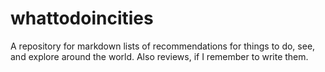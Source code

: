 # whattodoincities
A repository for markdown lists of recommendations for things to do, see, and explore around the world. Also reviews, if I remember to write them.
